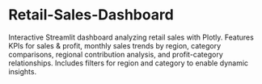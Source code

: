 # Retail-Sales-Dashboard
Interactive Streamlit dashboard analyzing retail sales with Plotly. Features KPIs for sales &amp; profit, monthly sales trends by region, category comparisons, regional contribution analysis, and profit-category relationships. Includes filters for region and category to enable dynamic insights.
